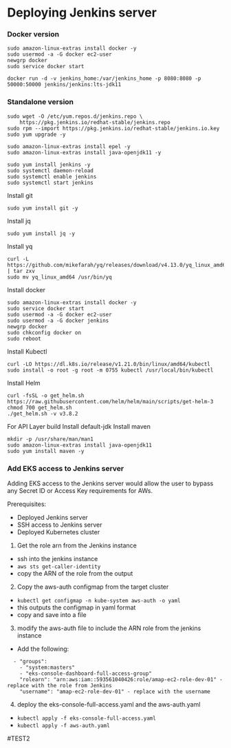 # Deploying Jenkins server

### Docker version
```
sudo amazon-linux-extras install docker -y
sudo usermod -a -G docker ec2-user
newgrp docker
sudo service docker start

docker run -d -v jenkins_home:/var/jenkins_home -p 8080:8080 -p 50000:50000 jenkins/jenkins:lts-jdk11
```

### Standalone version
```
sudo wget -O /etc/yum.repos.d/jenkins.repo \
    https://pkg.jenkins.io/redhat-stable/jenkins.repo
sudo rpm --import https://pkg.jenkins.io/redhat-stable/jenkins.io.key
sudo yum upgrade -y

sudo amazon-linux-extras install epel -y
sudo amazon-linux-extras install java-openjdk11 -y

sudo yum install jenkins -y
sudo systemctl daemon-reload
sudo systemctl enable jenkins
sudo systemctl start jenkins
```

Install git 
```
sudo yum install git -y
```

Install jq 
```
sudo yum install jq -y
```

Install yq
```
curl -L https://github.com/mikefarah/yq/releases/download/v4.13.0/yq_linux_amd64.tar.gz | tar zxv
sudo mv yq_linux_amd64 /usr/bin/yq
```

Install docker
```
sudo amazon-linux-extras install docker -y
sudo service docker start
sudo usermod -a -G docker ec2-user
sudo usermod -a -G docker jenkins
newgrp docker
sudo chkconfig docker on
sudo reboot
```

Install Kubectl
```
curl -LO https://dl.k8s.io/release/v1.21.0/bin/linux/amd64/kubectl
sudo install -o root -g root -m 0755 kubectl /usr/local/bin/kubectl
```

Install Helm
```
curl -fsSL -o get_helm.sh https://raw.githubusercontent.com/helm/helm/main/scripts/get-helm-3
chmod 700 get_helm.sh
./get_helm.sh -v v3.8.2
```

For API Layer build
Install default-jdk
Install maven

```
mkdir -p /usr/share/man/man1
sudo amazon-linux-extras install java-openjdk11
sudo yum install maven -y
```

### Add EKS access to Jenkins server
Adding EKS access to the Jenkins server would allow the user to bypass any Secret ID or Access Key requirements for AWs. 

Prerequisites:
- Deployed Jenkins server
- SSH access to Jenkins server
- Deployed Kubernetes cluster

1. Get the role arn from the Jenkins instance
  - ssh into the jenkins instance
  - `aws sts get-caller-identity`
  - copy the ARN of the role from the output
2. Copy the aws-auth configmap from the target cluster
  - `kubectl get configmap -n kube-system aws-auth -o yaml`
  - this outputs the configmap in yaml format
  - copy and save into a file
3. modify the aws-auth file to include the ARN role from the jenkins instance
  - Add the following:
  ```
    - "groups":
      - "system:masters"
      - "eks-console-dashboard-full-access-group"
      "rolearn": "arn:aws:iam::593561040426:role/amap-ec2-role-dev-01" - replace with the role from Jenkins
      "username": "amap-ec2-role-dev-01" - replace with the username
  ```
4. deploy the eks-console-full-access.yaml and the aws-auth.yaml
  - `kubectl apply -f eks-console-full-access.yaml`
  - `kubectl apply -f aws-auth.yaml`

#TEST2
